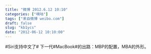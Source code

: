 ```yaml
---
title: "微博 2012.6.12 10:10"
categories: ["嘀咕"]
tags: ["来自微博 weibo.com"]
draft: false
slug: "kb1ycs"
date: "2012-06-12 10:10:00"
---
```


<p>#Siri支持中文了# 下一代#MacBook#的出路：MBP的配置，MBA的外形。 ​​​​</p>
